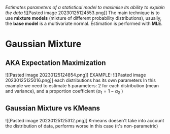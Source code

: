 _Estimates parameters of a statistical model to maximise its ability to explain the data_
![[Pasted image 20230125124553.png]]
The main technique is to use **mixture models** (mixture of different probability distributions),
usually, the **base model** is a multivariate normal.
Estimation is performed with **MLE**.

# Gaussian Mixture
## AKA Expectation Maximization
![[Pasted image 20230125124854.png]]
EXAMPLE:
![[Pasted image 20230125125016.png]]
each distributions has its own parameters
In this example we need to estimate 5 parameters: 2 for each distribution (mean and variance), and a proportion coefficient ($\alpha_{1}=1-\alpha_{2}$ )

## Gaussian Mixture vs KMeans
![[Pasted image 20230125125312.png]]
K-means doesen't take into account the distribution of data, performs worse in this case (it's non-parametric)